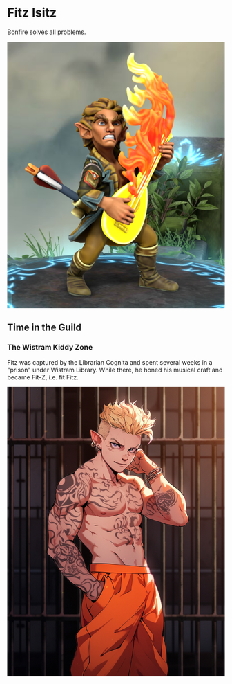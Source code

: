 # Fitz Isitz

Bonfire solves all problems.

![Fitz](Fitz.png)

## Time in the Guild

### The Wistram Kiddy Zone

Fitz was captured by the Librarian Cognita and spent several weeks in a "prison" under Wistram Library. While there, he honed his musical craft and became Fit-Z, i.e. fit Fitz.

![Fit-Z](Fit_Z.png)
